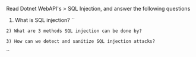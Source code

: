 Read Dotnet WebAPI's > SQL Injection, and answer the following questions

1) What is SQL injection?
``

``
2) What are 3 methods SQL injection can be done by?
``

``
3) How can we detect and sanitize SQL injection attacks?
``

``